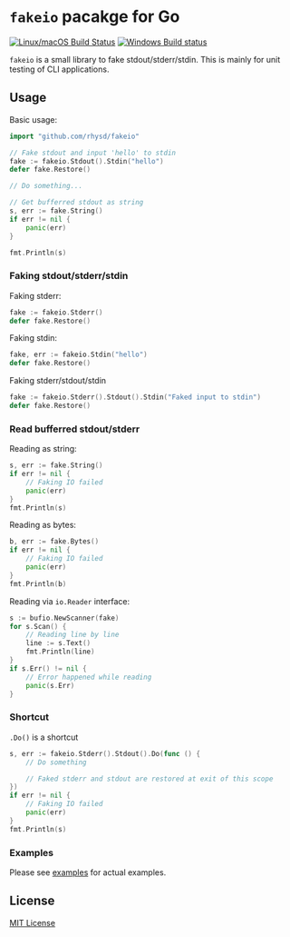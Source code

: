 `fakeio` pacakge for Go
=======================
[![Linux/macOS Build Status](https://travis-ci.org/rhysd/fakeio.svg?branch=master)](https://travis-ci.org/rhysd/fakeio)
[![Windows Build status](https://ci.appveyor.com/api/projects/status/5b9t6932m5dt2e23/branch/master?svg=true)](https://ci.appveyor.com/project/rhysd/fakeio/branch/master)

`fakeio` is a small library to fake stdout/stderr/stdin.
This is mainly for unit testing of CLI applications.

## Usage

Basic usage:

```go
import "github.com/rhysd/fakeio"

// Fake stdout and input 'hello' to stdin
fake := fakeio.Stdout().Stdin("hello")
defer fake.Restore()

// Do something...

// Get bufferred stdout as string
s, err := fake.String()
if err != nil {
    panic(err)
}

fmt.Println(s)
```

### Faking stdout/stderr/stdin

Faking stderr:

```go
fake := fakeio.Stderr()
defer fake.Restore()
```

Faking stdin:

```go
fake, err := fakeio.Stdin("hello")
defer fake.Restore()
```

Faking stderr/stdout/stdin

```go
fake := fakeio.Stderr().Stdout().Stdin("Faked input to stdin")
defer fake.Restore()
```

### Read bufferred stdout/stderr

Reading as string:

```go
s, err := fake.String()
if err != nil {
    // Faking IO failed
    panic(err)
}
fmt.Println(s)
```

Reading as bytes:

```go
b, err := fake.Bytes()
if err != nil {
    // Faking IO failed
    panic(err)
}
fmt.Println(b)
```

Reading via `io.Reader` interface:

```go
s := bufio.NewScanner(fake)
for s.Scan() {
    // Reading line by line
    line := s.Text()
    fmt.Println(line)
}
if s.Err() != nil {
    // Error happened while reading
    panic(s.Err)
}
```

### Shortcut

`.Do()` is a shortcut

```go
s, err := fakeio.Stderr().Stdout().Do(func () {
    // Do something

    // Faked stderr and stdout are restored at exit of this scope
})
if err != nil {
    // Faking IO failed
    panic(err)
}
fmt.Println(s)
```

### Examples

Please see [examples](example/example_test.go) for actual examples.


## License

[MIT License](LICENSE.txt)

